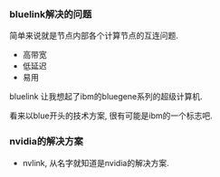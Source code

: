 ### bluelink解决的问题

简单来说就是节点内部各个计算节点的互连问题.
- 高带宽
- 低延迟
- 易用

bluelink 让我想起了ibm的bluegene系列的超级计算机.

看来以blue开头的技术方案, 很有可能是ibm的一个标志吧.

### nvidia的解决方案
- nvlink, 从名字就知道是nvidia的解决方案.
